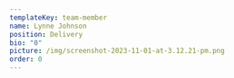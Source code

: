 ```yaml
---
templateKey: team-member
name: Lynne Johnson
position: Delivery
bio: "0"
picture: /img/screenshot-2023-11-01-at-3.12.21-pm.png
order: 0
---
```

